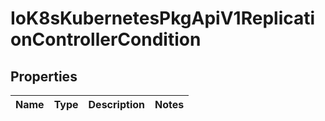 
# IoK8sKubernetesPkgApiV1ReplicationControllerCondition

## Properties
Name | Type | Description | Notes
------------ | ------------- | ------------- | -------------



